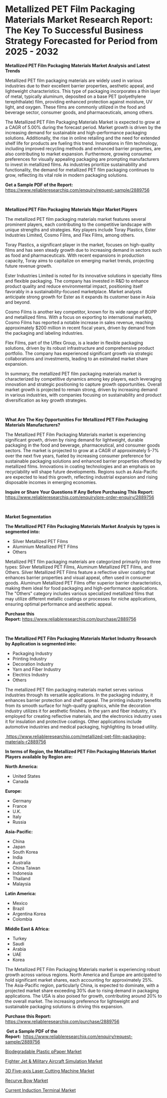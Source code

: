 <p><h1>Metallized PET Film Packaging Materials Market Research Report: The Key To Successful Business Strategy Forecasted for Period from 2025 - 2032</h1></p><p><strong>Metallized PET Film Packaging Materials Market Analysis and Latest Trends</strong></p>
<p><p>Metallized PET film packaging materials are widely used in various industries due to their excellent barrier properties, aesthetic appeal, and lightweight characteristics. This type of packaging incorporates a thin layer of metal, typically aluminum, deposited on a base PET (polyethylene terephthalate) film, providing enhanced protection against moisture, UV light, and oxygen. These films are commonly utilized in the food and beverage sector, consumer goods, and pharmaceuticals, among others.</p><p>The Metallized PET Film Packaging Materials Market is expected to grow at a CAGR of 5.00% during the forecast period. Market growth is driven by the increasing demand for sustainable and high-performance packaging solutions. Additionally, the rise in online retailing and the need for extended shelf life for products are fueling this trend. Innovations in film technology, including improved recycling methods and enhanced barrier properties, are also contributing to market expansion. Furthermore, growing consumer preferences for visually appealing packaging are prompting manufacturers to invest in metallized films. As industries prioritize sustainability and functionality, the demand for metallized PET film packaging continues to grow, reflecting its vital role in modern packaging solutions.</p></p>
<p><strong>Get a Sample PDF of the Report:&nbsp;</strong> <a href="https://www.reliableresearchiq.com/enquiry/request-sample/2889756?utm_campaign=1876&utm_medium=2&utm_source=Github&utm_content=ia&utm_term=14032025&utm_id=metallized-pet-film-packaging-materials">https://www.reliableresearchiq.com/enquiry/request-sample/2889756</a></p>
<p>&nbsp;</p>
<p><strong>Metallized PET Film Packaging Materials Major Market Players</strong></p>
<p><p>The metallized PET film packaging materials market features several prominent players, each contributing to the competitive landscape with unique strengths and strategies. Key players include Toray Plastics, Ester Industries Limited, Cosmo Films, and Flex Films, among others.</p><p>Toray Plastics, a significant player in the market, focuses on high-quality films and has seen steady growth due to increasing demand in sectors such as food and pharmaceuticals. With recent expansions in production capacity, Toray aims to capitalize on emerging market trends, projecting future revenue growth.</p><p>Ester Industries Limited is noted for its innovative solutions in specialty films and flexible packaging. The company has invested in R&D to enhance product quality and reduce environmental impact, positioning itself favorably in a sustainability-focused marketplace. Market analysts anticipate strong growth for Ester as it expands its customer base in Asia and beyond.</p><p>Cosmo Films is another key competitor, known for its wide range of BOPP and metallized films. With a focus on exporting to international markets, Cosmo Films has reported a notable increase in sales revenue, reaching approximately $200 million in recent fiscal years, driven by demand from the packaging and labeling industries.</p><p>Flex Films, part of the Uflex Group, is a leader in flexible packaging solutions, driven by its robust infrastructure and comprehensive product portfolio. The company has experienced significant growth via strategic collaborations and investments, leading to an estimated market share expansion.</p><p>In summary, the metallized PET film packaging materials market is characterized by competitive dynamics among key players, each leveraging innovation and strategic positioning to capture growth opportunities. Overall market growth is projected to remain strong, driven by increasing demand in various industries, with companies focusing on sustainability and product diversification as key growth strategies.</p></p>
<p>&nbsp;</p>
<p><strong>What Are The Key Opportunities For Metallized PET Film Packaging Materials Manufacturers?</strong></p>
<p><p>The Metallized PET Film Packaging Materials market is experiencing significant growth, driven by rising demand for lightweight, durable packaging in the food and beverage, pharmaceutical, and consumer goods sectors. The market is projected to grow at a CAGR of approximately 5-7% over the next five years, fueled by increasing consumer preference for sustainable packaging solutions and enhanced barrier properties offered by metallized films. Innovations in coating technologies and an emphasis on recyclability will shape future developments. Regions such as Asia-Pacific are expected to lead this growth, reflecting industrial expansion and rising disposable incomes in emerging economies.</p></p>
<p><strong>Inquire or Share Your Questions If Any Before Purchasing This Report:</strong> <a href="https://www.reliableresearchiq.com/enquiry/pre-order-enquiry/2889756?utm_campaign=1876&utm_medium=2&utm_source=Github&utm_content=ia&utm_term=14032025&utm_id=metallized-pet-film-packaging-materials">https://www.reliableresearchiq.com/enquiry/pre-order-enquiry/2889756</a></p>
<p>&nbsp;</p>
<p><strong>Market Segmentation</strong></p>
<p><strong>The Metallized PET Film Packaging Materials Market Analysis by types is segmented into:</strong></p>
<p><ul><li>Silver Metallized PET Films</li><li>Aluminium Metallized PET Films</li><li>Others</li></ul></p>
<p><p>Metallized PET film packaging materials are categorized primarily into three types: Silver Metallized PET Films, Aluminum Metallized PET Films, and Others. Silver Metallized PET Films feature a reflective silver coating that enhances barrier properties and visual appeal, often used in consumer goods. Aluminum Metallized PET Films offer superior barrier characteristics, making them ideal for food packaging and high-performance applications. The "Others" category includes various specialized metallized films that may utilize different metallic coatings or processes for niche applications, ensuring optimal performance and aesthetic appeal.</p></p>
<p><strong>Purchase this Report:&nbsp;</strong><a href="https://www.reliableresearchiq.com/purchase/2889756?utm_campaign=1876&utm_medium=2&utm_source=Github&utm_content=ia&utm_term=14032025&utm_id=metallized-pet-film-packaging-materials">https://www.reliableresearchiq.com/purchase/2889756</a></p>
<p>&nbsp;</p>
<p><strong>The Metallized PET Film Packaging Materials Market Industry Research by Application is segmented into:</strong></p>
<p><ul><li>Packaging Industry</li><li>Printing Industry</li><li>Decoration Industry</li><li>Yarn and Fiber Industry</li><li>Electrics Industry</li><li>Others</li></ul></p>
<p><p>The metallized PET film packaging materials market serves various industries through its versatile applications. In the packaging industry, it enhances barrier protection and shelf appeal. The printing industry benefits from its smooth surface for high-quality graphics, while the decoration industry utilizes it for aesthetic finishes. In the yarn and fiber industry, it's employed for creating reflective materials, and the electronics industry uses it for insulation and protective coatings. Other applications include automotive industries and medical packaging, highlighting its broad utility.</p></p>
<p><a href="https://www.reliableresearchiq.com/metallized-pet-film-packaging-materials-r2889756?utm_campaign=1876&utm_medium=2&utm_source=Github&utm_content=ia&utm_term=14032025&utm_id=metallized-pet-film-packaging-materials">&nbsp;https://www.reliableresearchiq.com/metallized-pet-film-packaging-materials-r2889756</a></p>
<p><strong>In terms of Region, the Metallized PET Film Packaging Materials Market Players available by Region are:</strong></p>
<p>
    <p> <strong> North America: </strong>
        <ul>
            <li>United States</li>
            <li>Canada</li>
        </ul>
        </p> 
    <p> <strong> Europe: </strong>
        <ul>
            <li>Germany</li>
            <li>France</li>
            <li>U.K.</li>
            <li>Italy</li>
            <li>Russia</li>
        </ul>
        </p> 
    <p> <strong> Asia-Pacific: </strong>
        <ul>
            <li>China</li>
            <li>Japan</li>
            <li>South Korea</li>
            <li>India</li>
            <li>Australia</li>
            <li>China Taiwan</li>
            <li>Indonesia</li>
            <li>Thailand</li>
            <li>Malaysia</li>
        </ul>
        </p> 
    <p> <strong> Latin America: </strong>
        <ul>
            <li>Mexico</li>
            <li>Brazil</li>
            <li>Argentina Korea</li>
            <li>Colombia</li>
        </ul>
        </p> 
    <p> <strong> Middle East & Africa: </strong>
        <ul>
            <li>Turkey</li>
            <li>Saudi</li>
            <li>Arabia</li>
            <li>UAE</li>
            <li>Korea</li>
        </ul>
    </p>
    </p>
<p><p>The Metallized PET Film Packaging Materials market is experiencing robust growth across various regions. North America and Europe are anticipated to hold significant market shares, each accounting for approximately 25%. The Asia-Pacific region, particularly China, is expected to dominate, with a projected market share exceeding 30% due to rising demand in packaging applications. The USA is also poised for growth, contributing around 20% to the overall market. The increasing preference for lightweight and sustainable packaging solutions is driving this expansion.</p></p>
<p><strong>Purchase this Report: </strong><a href="https://www.reliableresearchiq.com/purchase/2889756?utm_campaign=1876&utm_medium=2&utm_source=Github&utm_content=ia&utm_term=14032025&utm_id=metallized-pet-film-packaging-materials">https://www.reliableresearchiq.com/purchase/2889756</a></p>
<p>&nbsp;<strong>Get a Sample PDF of the Report:&nbsp;&nbsp;</strong><a href="https://www.reliableresearchiq.com/enquiry/request-sample/2889756?utm_campaign=1876&utm_medium=2&utm_source=Github&utm_content=ia&utm_term=14032025&utm_id=metallized-pet-film-packaging-materials">https://www.reliableresearchiq.com/enquiry/request-sample/2889756</a></p>
<p><strong></strong></p>
<p><p><a href="https://github.com/guyerkanakwu/Market-Research-Report-List-1/blob/main/biodegradable-plastic-ppaper-market.md?utm_campaign=1876&utm_medium=2&utm_source=Github&utm_content=ia&utm_term=14032025&utm_id=metallized-pet-film-packaging-materials">Biodegradable Plastic pPaper Market</a></p><p><a href="https://github.com/kemauteve/Market-Research-Report-List-1/blob/main/fighter-jet-military-aircraft-simulation-market.md?utm_campaign=1876&utm_medium=2&utm_source=Github&utm_content=ia&utm_term=14032025&utm_id=metallized-pet-film-packaging-materials">Fighter Jet & Military Aircraft Simulation Market</a></p><p><a href="https://github.com/latilsmickl8/Market-Research-Report-List-1/blob/main/3d-five-axis-laser-cutting-machine-market.md?utm_campaign=1876&utm_medium=2&utm_source=Github&utm_content=ia&utm_term=14032025&utm_id=metallized-pet-film-packaging-materials">3D Five-axis Laser Cutting Machine Market</a></p><p><a href="https://github.com/haklagjbj/Market-Research-Report-List-1/blob/main/recurve-bow-market.md?utm_campaign=1876&utm_medium=2&utm_source=Github&utm_content=ia&utm_term=14032025&utm_id=metallized-pet-film-packaging-materials">Recurve Bow Market</a></p><p><a href="https://github.com/totrisammir/Market-Research-Report-List-1/blob/main/current-induction-terminal-market.md?utm_campaign=1876&utm_medium=2&utm_source=Github&utm_content=ia&utm_term=14032025&utm_id=metallized-pet-film-packaging-materials">Current Induction Terminal Market</a></p></p>